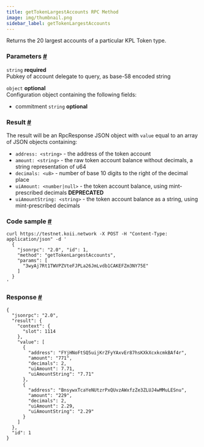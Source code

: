 ```yaml
--- 
title: getTokenLargestAccounts RPC Method 
image: img/thumbnail.png 
sidebar_label: getTokenLargestAccounts
---  
```


Returns the 20 largest accounts of a particular KPL Token type.

### Parameters [#](#parameters)
`string` **required**  
Pubkey of account delegate to query, as base-58 encoded string

`object` **optional**  
Configuration object containing the following fields:  
- commitment `string` **optional**  

### Result [#](#result)

The result will be an RpcResponse JSON object with `value` equal to an array of JSON objects containing:

*   `address: <string>` - the address of the token account
*   `amount: <string>` - the raw token account balance without decimals, a string representation of u64
*   `decimals: <u8>` - number of base 10 digits to the right of the decimal place
*   `uiAmount: <number|null>` - the token account balance, using mint-prescribed decimals **DEPRECATED**
*   `uiAmountString: <string>` - the token account balance as a string, using mint-prescribed decimals

### Code sample [#](#code-sample)

```
curl https://testnet.koii.network -X POST -H "Content-Type: application/json" -d '
  {
    "jsonrpc": "2.0", "id": 1,
    "method": "getTokenLargestAccounts",
    "params": [
      "3wyAj7Rt1TWVPZVteFJPLa26JmLvdb1CAKEFZm3NY75E"
    ]
  }
'
```


### Response [#](#response)

```
{
  "jsonrpc": "2.0",
  "result": {
    "context": {
      "slot": 1114
    },
    "value": [
      {
        "address": "FYjHNoFtSQ5uijKrZFyYAxvEr87hsKXkXcxkcmkBAf4r",
        "amount": "771",
        "decimals": 2,
        "uiAmount": 7.71,
        "uiAmountString": "7.71"
      },
      {
        "address": "BnsywxTcaYeNUtzrPxQUvzAWxfzZe3ZLUJ4wMMuLESnu",
        "amount": "229",
        "decimals": 2,
        "uiAmount": 2.29,
        "uiAmountString": "2.29"
      }
    ]
  },
  "id": 1
}
```
